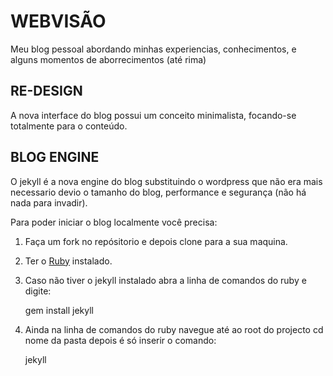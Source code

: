 # WEBVISÃO

Meu blog pessoal abordando minhas experiencias, conhecimentos, e alguns momentos de aborrecimentos (até rima)

## RE-DESIGN

A nova interface do blog possui um conceito minimalista, focando-se totalmente para o conteúdo.

## BLOG ENGINE

O jekyll é a nova engine do blog substituindo o wordpress que não era mais necessario devio o tamanho do blog, performance e segurança (não há nada para invadir).

Para poder iniciar o blog localmente você precisa:
1. Faça um fork no repósitorio e depois clone para a sua maquina.

2. Ter o [Ruby](ruby-lang.org/pt/ "ruby") instalado.

3. Caso não tiver o jekyll instalado abra a linha de comandos do ruby e digite: 

   gem install jekyll

4. Ainda na linha de comandos do ruby navegue até ao root do projecto cd nome da pasta depois é só inserir o comando:

   jekyll